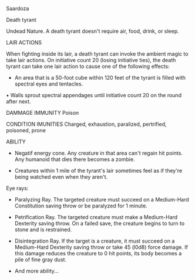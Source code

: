 Saardoza

Death tyrant

Undead Nature. A death tyrant doesn't require air, food, drink, or sleep.

LAIR ACTIONS

When fighting inside its lair, a death tyrant can invoke the ambient magic to take lair actions. 
On initiative count 20 (losing initiative ties), the death tyrant can take one lair action to cause one of the following effects:

* An area that is a 50-foot cube within 120 feet of the tyrant is filled with spectral eyes and tentacles.

• Walls sprout spectral appendages until initiative count 20 on the round after next.

DAMMAGE IMMUNITY
Poison

CONDITION IMUNITIES
Charged, exhaustion, paralized, pertrified, poisoned, prone

ABILITY

* Negatif energy cone. Any creature in that area can't regain hit points. Any humanoid that dies there becomes a zombie.

* Creatures within 1 mile of the tyrant's lair sometimes feel as if they're being watched even when they aren't.

Eye rays:
* Paralyzing Ray.
The targeted creature must succeed on a Medium-Hard Constitution saving throw or be paralyzed for 1 minute.

* Petrification Ray.
The targeted creature must make a Medium-Hard Dexterity saving throw. 
On a failed save, the creature begins to turn to stone and is restrained.

* Disintegration Ray.
If the target is a creature, it must succeed on a Medium-Hard Dexterity saving throw or take 45 (l0d8) force damage. 
If this damage reduces the creature to 0 hit points, its body becomes a pile of fine gray dust.

* And more ability...
